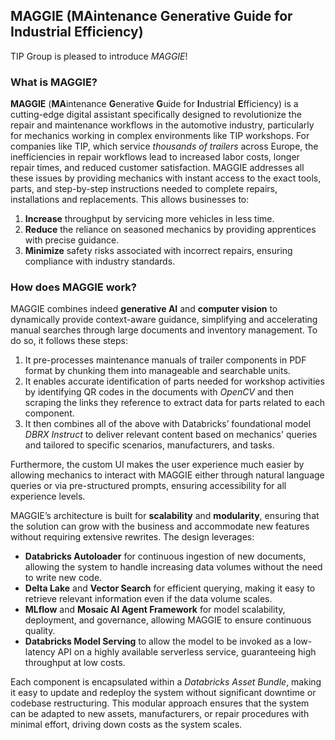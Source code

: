 ## MAGGIE (MAintenance Generative Guide for Industrial Efficiency)

TIP Group is pleased to introduce *MAGGIE*!

### What is MAGGIE?
**MAGGIE** (**MA**intenance **G**enerative **G**uide for **I**ndustrial **E**fficiency) is a cutting-edge digital assistant specifically designed to revolutionize the repair and maintenance workflows in the automotive industry, particularly for mechanics working in complex environments like TIP workshops. 
For companies like TIP, which service *thousands of trailers* across Europe, the inefficiencies in repair workflows lead to increased labor costs, longer repair times, and reduced customer satisfaction. MAGGIE addresses all these issues by providing mechanics with instant access to the exact tools, parts, and step-by-step instructions needed to complete repairs, installations and replacements. 
This allows businesses to: 
1. **Increase** throughput by servicing more vehicles in less time. 
2. **Reduce** the reliance on seasoned mechanics by providing apprentices with precise guidance. 
3. **Minimize** safety risks associated with incorrect repairs, ensuring compliance with industry standards. 

### How does MAGGIE work? 
MAGGIE combines indeed **generative AI** and **computer vision** to dynamically provide context-aware guidance, simplifying and accelerating manual searches through large documents and inventory management. 
To do so, it follows these steps:
1. It pre-processes maintenance manuals of trailer components in PDF format by chunking them into manageable and searchable units.
2. It enables accurate identification of parts needed for workshop activities by identifying QR codes in the documents with *OpenCV* and then scraping the links they reference to extract data for parts related to each component. 
3. It then combines all of the above with Databricks’ foundational model *DBRX Instruct* to deliver relevant content based on mechanics' queries and tailored to specific scenarios, manufacturers, and tasks. 

Furthermore, the custom UI makes the user experience much easier by allowing mechanics to interact with MAGGIE either through natural language queries or via pre-structured prompts, ensuring accessibility for all experience levels. 

MAGGIE’s architecture is built for **scalability** and **modularity**, ensuring that the solution can grow with the business and accommodate new features without requiring extensive rewrites. 
The design leverages: 
- **Databricks Autoloader** for continuous ingestion of new documents, allowing the system to handle increasing data volumes without the need to write new code. 
- **Delta Lake** and **Vector Search** for efficient querying, making it easy to retrieve relevant information even if the data volume scales. 
- **MLflow** and **Mosaic AI Agent Framework** for model scalability, deployment, and governance, allowing MAGGIE to ensure continuous quality. 
- **Databricks Model Serving** to allow the model to be invoked as a low-latency API on a highly available serverless service, guaranteeing high throughput at low costs. 

Each component is encapsulated within a *Databricks Asset Bundle*, making it easy to update and redeploy the system without significant downtime or codebase restructuring. This modular approach ensures that the system can be adapted to new assets, manufacturers, or repair procedures with minimal effort, driving down costs as the system scales.